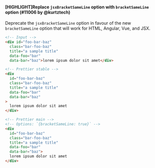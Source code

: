 #### [HIGHLIGHT]Replace `jsxBracketSameLine` option with `bracketSameLine` option (#11006 by @kurtztech)

Deprecate the `jsxBracketSameLine` option in favour of the new `bracketSameLine` option that will work for HTML, Angular, Vue, and JSX.

<!-- prettier-ignore -->
```html
<!-- Input -->
<div id="foo-bar-baz"
  class="bar-foo-baz"
  title="a sample title"
  data-foo="bar"
  data-bar="baz">lorem ipsum dolor sit amet</div>

<!-- Prettier stable -->
<div
  id="foo-bar-baz"
  class="bar-foo-baz"
  title="a sample title"
  data-foo="bar"
  data-bar="baz"
>
  lorem ipsum dolor sit amet
</div>

<!-- Prettier main -->
<!-- Options: `{bracketSameLine: true}` -->
<div
  id="foo-bar-baz"
  class="bar-foo-baz"
  title="a sample title"
  data-foo="bar"
  data-bar="baz">
  lorem ipsum dolor sit amet
</div>
```
